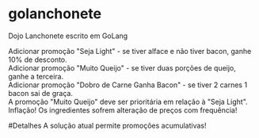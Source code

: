 # golanchonete
Dojo Lanchonete escrito em GoLang

Adicionar promoção "Seja Light" - se tiver alface e não tiver bacon, ganhe 10% de desconto.<br />
Adicionar promoção "Muito Queijo" - se tiver duas porções de queijo, ganhe a terceira.<br />
Adicionar promoção "Dobro de Carne Ganha Bacon" - se tiver 2 carnes 1 bacon sai de graça.<br />
A promoção "Muito Queijo" deve ser prioritária em relação à "Seja Light".<br />
Inflação! Os ingredientes sofrem alteração de preços com frequência!

#Detalhes
A solução atual permite promoções acumulativas!
